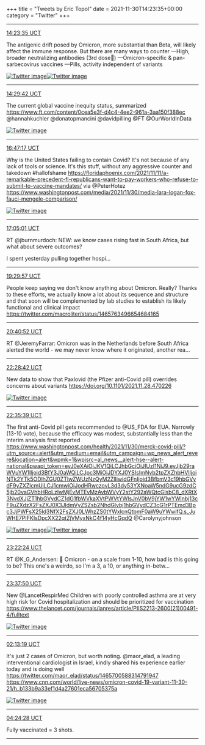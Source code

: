 +++
title = "Tweets by Eric Topol" 
date = 2021-11-30T14:23:35+00:00
category = "Twitter"
+++


---

<a href="https://twitter.com/erictopol/status/1465687958841819139" target="_blank" rel="noreferer">14:23:35 UCT</a>

The antigenic drift posed by Omicron, more substantial than Beta, will likely affect the immune response. But there are many ways to counter
—High, broader neutralizing antibodies (3rd dose💉)
—Omicron-specific &amp; pan-sarbecovirus vaccines 
—Pills, activity independent of variants 

<a href="FFcpb0pVkAMK53p.jpg"  ><img src="FFcpb0pVkAMK53p.jpg" alt="Twitter image" ></img></a><a href="FFcpdbxVEAQo0wL.jpg"  ><img src="FFcpdbxVEAQo0wL.jpg" alt="Twitter image" ></img></a>

---

<a href="https://twitter.com/erictopol/status/1465689498100981763" target="_blank" rel="noreferer">14:29:42 UCT</a>

The current global vaccine inequity status, summarized
https://www.ft.com/content/0cea5e3f-d4c4-4ee2-961a-3aa150f388ec @hannahkuchler @donatopmancini @davidpilling @FT @OurWorldInData 

<a href="FFcscKrVQAAfe9T.jpg"  ><img src="FFcscKrVQAAfe9T.jpg" alt="Twitter image" ></img></a>

---

<a href="https://twitter.com/erictopol/status/1465724121979834372" target="_blank" rel="noreferer">16:47:17 UCT</a>

Why is the United States failing to contain Covid?
It's not because of any lack of tools or science.
It's this stuff, without any aggressive counter and takedown #hallofshame
https://floridaphoenix.com/2021/11/11/a-remarkable-precedent-fl-republicans-want-to-pay-workers-who-refuse-to-submit-to-vaccine-mandates/ via @PeterHotez 
https://www.washingtonpost.com/media/2021/11/30/media-lara-logan-fox-fauci-mengele-comparison/ 

<a href="FFdLqJ0VgAMY2o5.jpg"  ><img src="FFdLqJ0VgAMY2o5.jpg" alt="Twitter image" ></img></a>

---

<a href="https://twitter.com/erictopol/status/1465728586560643076" target="_blank" rel="noreferer">17:05:01 UCT</a>

RT @jburnmurdoch: NEW: we know cases rising fast in South Africa, but what about severe outcomes?

I spent yesterday pulling together hospi…



---

<a href="https://twitter.com/erictopol/status/1465765058026246147" target="_blank" rel="noreferer">19:29:57 UCT</a>

People keep saying we don't know anything about Omicron. Really?
Thanks to these efforts, we actually know a lot about its sequence and structure and that soon will be complemented by lab studies to establish its likely functional and clinical impact https://twitter.com/macroliter/status/1465763496654684165



---

<a href="https://twitter.com/erictopol/status/1465782908342263809" target="_blank" rel="noreferer">20:40:52 UCT</a>

RT @JeremyFarrar: Omicron was in the Netherlands before South Africa alerted the world - we may never know where it originated, another rea…



---

<a href="https://twitter.com/erictopol/status/1465810045577281537" target="_blank" rel="noreferer">22:28:42 UCT</a>

New data to show that Paxlovid (the Pfizer anti-Covid pill) overrides concerns about variants https://doi.org/10.1101/2021.11.28.470226 

<a href="FFeaO4jVQAELoZ1.jpg"  ><img src="FFeaO4jVQAELoZ1.jpg" alt="Twitter image" ></img></a>

---

<a href="https://twitter.com/erictopol/status/1465811793721188356" target="_blank" rel="noreferer">22:35:39 UCT</a>

The first anti-Covid pill gets recommended to @US_FDA for EUA. Narrowly (13-10 vote), because the efficacy was modest, substantially less than the interim analysis first reported
https://www.washingtonpost.com/health/2021/11/30/merck-covid-pill/?utm_source=alert&utm_medium=email&utm_campaign=wp_news_alert_revere&location=alert&wpmk=1&wpisrc=al_news__alert-hse--alert-national&pwapi_token=eyJ0eXAiOiJKV1QiLCJhbGciOiJIUzI1NiJ9.eyJjb29raWVuYW1lIjoid3BfY3J0aWQiLCJpc3MiOiJDYXJ0YSIsImNvb2tpZXZhbHVlIjoiNTk2YTk5ODlhZGU0ZTIwZWUzNzQyM2ZlIiwidGFnIjoid3BfbmV3c19hbGVydF9yZXZlcmUiLCJ1cmwiOiJodHRwczovL3d3dy53YXNoaW5ndG9ucG9zdC5jb20vaGVhbHRoLzIwMjEvMTEvMzAvbWVyY2stY292aWQtcGlsbC8_dXRtX3NvdXJjZT1hbGVydCZ1dG1fbWVkaXVtPWVtYWlsJnV0bV9jYW1wYWlnbj13cF9uZXdzX2FsZXJ0X3JldmVyZSZsb2NhdGlvbj1hbGVydCZ3cG1rPTEmd3Bpc3JjPWFsX25ld3NfX2FsZXJ0LWhzZS0tYWxlcnQtbmF0aW9uYWwifQ.s_JuWHE7PIFKIsDpcXX22qtZjVMyxNkC4f14yHcGqdQ @Carolynyjohnson 

<a href="FFeanPOUUAQkQYt.jpg"  ><img src="FFeanPOUUAQkQYt.jpg" alt="Twitter image" ></img></a><a href="FFebZmDVUAMReSp.jpg"  ><img src="FFebZmDVUAMReSp.jpg" alt="Twitter image" ></img></a>

---

<a href="https://twitter.com/erictopol/status/1465823559318605824" target="_blank" rel="noreferer">23:22:24 UCT</a>

RT @K_G_Andersen: 🦠 Omicron - on a scale from 1-10, how bad is this going to be? This one's a weirdo, so I'm a 3, a 10, or anything in-betw…



---

<a href="https://twitter.com/erictopol/status/1465827441880961025" target="_blank" rel="noreferer">23:37:50 UCT</a>

New @LancetRespirMed 
Children with poorly controlled asthma are at very high risk for Covid hospitalization and should be prioritized for vaccination https://www.thelancet.com/journals/lanres/article/PIIS2213-2600(21)00491-4/fulltext 

<a href="FFeqIM-VQAcgj2Z.png"  ><img src="FFeqIM-VQAcgj2Z.png" alt="Twitter image" ></img></a>

---

<a href="https://twitter.com/erictopol/status/1465866568340946948" target="_blank" rel="noreferer">02:13:19 UCT</a>

It's just 2 cases of Omicron, but worth noting.
@maor_elad, a leading interventional cardiologist in Israel, kindly shared his experience earlier today and is doing well
https://twitter.com/maor_elad/status/1465700588314791947
https://www.cnn.com/world/live-news/omicron-covid-19-variant-11-30-21/h_b133b9a33ef1d4a27601eca56705375a 

<a href="FFfNI6TUYAIRPUP.png"  ><img src="FFfNI6TUYAIRPUP.png" alt="Twitter image" ></img></a>

---

<a href="https://twitter.com/erictopol/status/1465899574673821704" target="_blank" rel="noreferer">04:24:28 UCT</a>

Fully vaccinated = 3 shots.



---